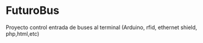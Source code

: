 # FuturoBus
Proyecto control entrada de buses al terminal (Arduino, rfid, ethernet shield, php,html,etc)
